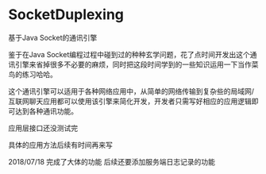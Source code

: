 # SocketDuplexing
基于Java Socket的通讯引擎

鉴于在Java Socket编程过程中碰到过的种种玄学问题，花了点时间开发出这个通讯引擎来省掉很多不必要的麻烦，同时把这段时间学到的一些知识运用一下当作菜鸟的练习哈哈。

这个通讯引擎可以适用于各种网络应用中，从简单的网络传输到复杂些的局域网/互联网聊天应用都可以使用该引擎来简化开发，开发者只需写好相应的应用逻辑即可达到各种通讯功能。

应用层接口还没测试完

具体的应用方法后续有时间再来写

2018/07/18
完成了大体的功能
后续还要添加服务端日志记录的功能
